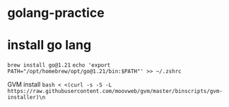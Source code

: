 # golang-practice
# install go lang

`brew install go@1.21`
`echo 'export PATH="/opt/homebrew/opt/go@1.21/bin:$PATH"' >> ~/.zshrc`

GVM install
`bash < <(curl -s -S -L https://raw.githubusercontent.com/moovweb/gvm/master/binscripts/gvm-installer)\n`